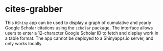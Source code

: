 # cites-grabber

This `RShiny` app can be used to display a graph of cumulative and yearly Google Scholar citations using the `scholar` package. The interface allows users to enter a 12-character Google Scholar ID to fetch and display work in a table format. The app cannot be deployed to a Shinyapps.io server, and only works locally. 
